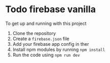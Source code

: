 # Todo firebase vanilla
To get up and running with this project
1. Clone the repository
2. Create a `firebase.json` file
3. Add your firebase app config in ther
4. Install npm modules by running `npm install`
5. Run the code using `npm run dev`
